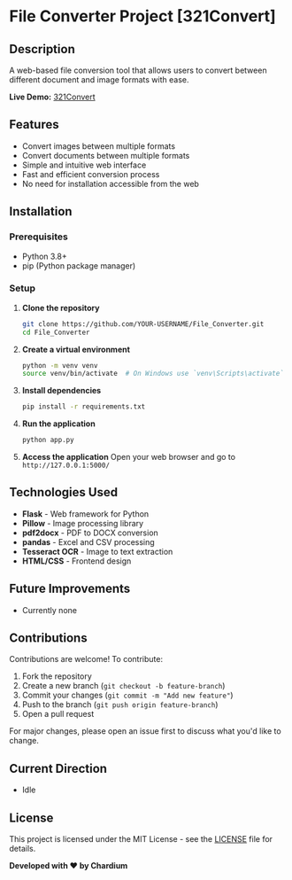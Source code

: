 # File Converter Project [321Convert]

## Description

A web-based file conversion tool that allows users to convert between different document and image formats with ease.

**Live Demo:** [321Convert](https://three21convert.onrender.com)

## Features

- Convert images between multiple formats
- Convert documents between multiple formats
- Simple and intuitive web interface
- Fast and efficient conversion process
- No need for installation accessible from the web

## Installation

### Prerequisites

- Python 3.8+
- pip (Python package manager)

### Setup

1. **Clone the repository**

   ```sh
   git clone https://github.com/YOUR-USERNAME/File_Converter.git
   cd File_Converter
   ```

2. **Create a virtual environment**

   ```sh
   python -m venv venv
   source venv/bin/activate  # On Windows use `venv\Scripts\activate`
   ```

3. **Install dependencies**

   ```sh
   pip install -r requirements.txt
   ```

4. **Run the application**

   ```sh
   python app.py
   ```

5. **Access the application**
   Open your web browser and go to `http://127.0.0.1:5000/`

## Technologies Used

- **Flask** - Web framework for Python
- **Pillow** - Image processing library
- **pdf2docx** - PDF to DOCX conversion
- **pandas** - Excel and CSV processing
- **Tesseract OCR** - Image to text extraction
- **HTML/CSS** - Frontend design

## Future Improvements
- Currently none


## Contributions

Contributions are welcome! To contribute:

1. Fork the repository
2. Create a new branch (`git checkout -b feature-branch`)
3. Commit your changes (`git commit -m "Add new feature"`)
4. Push to the branch (`git push origin feature-branch`)
5. Open a pull request

For major changes, please open an issue first to discuss what you'd like to change.

## Current Direction
- Idle

## License

This project is licensed under the MIT License - see the [LICENSE](LICENSE) file for details.

**Developed with ❤️ by Chardium**

